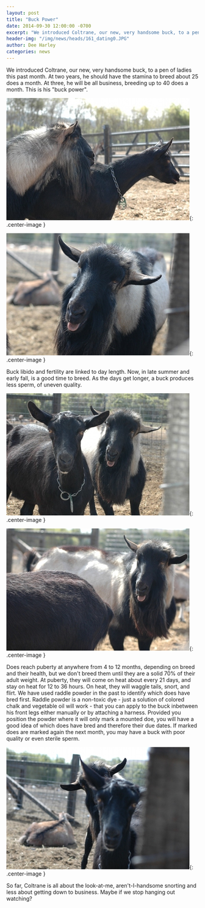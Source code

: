 ```yaml
---
layout: post
title: "Buck Power"
date: 2014-09-30 12:00:00 -0700
excerpt: "We introduced Coltrane, our new, very handsome buck, to a pen of ladies this past month. At two ..."
header-img: "/img/news/heads/161_dating0.JPG"
author: Dee Harley
categories: news
---
```

We introduced Coltrane, our new, very handsome buck, to a pen of
ladies this past month. At two years, he should have the stamina to
breed about 25 does a month. At three, he will be all business,
breeding up to 40 does a month. This is his &quot;buck power&quot;.

![image](/img/news/161_dating1.JPG){: .center-image }

![image](/img/news/161_dating2.JPG){: .center-image }

Buck libido and fertility are linked to day length. Now, in late
summer and early fall, is a good time to breed. As the days get
longer, a buck produces less sperm, of uneven quality.

![image](/img/news/161_dating.JPG){: .center-image }

![image](/img/news/161_dating3.JPG){: .center-image }

Does reach puberty at anywhere from 4 to 12 months, depending on breed
and their health, but we don't breed them until they are a solid 70%
of their adult weight. At puberty, they will come on heat about every
21 days, and stay on heat for 12 to 36 hours. On heat, they will
waggle tails, snort, and flirt. We have used raddle powder in the past
to identify which does have bred first. Raddle powder is a non-toxic
dye - just a solution of colored chalk and vegetable oil will work -
that you can apply to the buck inbetween his front legs either
manually or by attaching a harness. Provided you position the powder
where it will only mark a mounted doe, you will have a good idea of
which does have bred and therefore their due dates. If marked does are
marked again the next month, you may have a buck with poor quality or
even sterile sperm.

![image](/img/news/161_dating4.JPG){: .center-image }

So far, Coltrane is all about the look-at-me, aren't-I-handsome
snorting and less about getting down to business. Maybe if we stop
hanging out watching?


